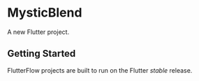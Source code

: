 # MysticBlend

A new Flutter project.

## Getting Started

FlutterFlow projects are built to run on the Flutter _stable_ release.
